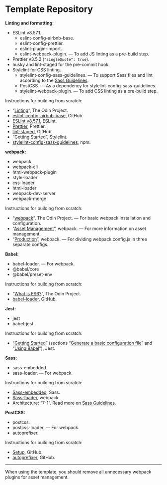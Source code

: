 # Template Repository

**Linting and formatting:**

- ESLint v8.57.1.
  - eslint-config-airbnb-base.
  - eslint-config-prettier.
  - eslint-plugin-import.
  - eslint-webpack-plugin. — To add JS linting as a pre-build step.
- Prettier v3.5.2 (`"singleQuote": true`).
- husky and lint-staged for the pre-commit hook.
- Stylelint for CSS linting.
  - stylelint-config-sass-guidelines. — To support Sass files and lint according to the [Sass Guidelines](https://sass-guidelin.es).
  - PostCSS. — As a dependency for stylelint-config-sass-guidelines.
  - stylelint-webpack-plugin. — To add CSS linting as a pre-build step.

Instructions for building from scratch:

- “[Linting](https://www.theodinproject.com/lessons/node-path-javascript-linting)”, The Odin Project.
- [eslint-config-airbnb-base](https://github.com/airbnb/javascript/tree/master/packages/eslint-config-airbnb-base), GitHub.
- [ESLint v8.57.1](https://eslint.org/docs/v8.x/use/getting-started), ESLint.
- [Prettier](https://prettier.io/docs/install), Prettier.
- [lint-staged](https://github.com/lint-staged/lint-staged#configuration), GitHub.
- “[Getting Started](https://stylelint.io/user-guide/get-started)”, Stylelint.
- [stylelint-config-sass-guidelines](https://www.npmjs.com/package/stylelint-config-sass-guidelines), npm.

**webpack:**

- webpack
- webpack-cli
- html-webpack-plugin
- style-loader
- css-loader
- html-loader
- webpack-dev-server
- webpack-merge

Instructions for building from scratch:

- “[webpack](https://www.theodinproject.com/lessons/javascript-webpack)”, The Odin Project. — For basic webpack installation and configuration.
- “[Asset Management](https://webpack.js.org/guides/asset-management/)”, webpack. — For more information on asset management.
- “[Production](https://webpack.js.org/guides/production/)”, webpack. ­— For dividing webpack.config.js in three separate configs.

**Babel:**

- babel-loader. — For webpack.
- @babel/core
- @babel/preset-env

Instructions for building from scratch:

- “[What is ES6?](https://www.theodinproject.com/lessons/node-path-javascript-what-is-es6)”, The Odin Project.
- [babel-loader](https://github.com/babel/babel-loader), GitHub.

**Jest:**

- jest
- babel-jest

Instructions for building from scratch:

- “[Getting Started](https://jestjs.io/docs/getting-started#using-babel)” (sections “[Generate a basic configuration file](https://jestjs.io/docs/getting-started#generate-a-basic-configuration-file)” and “[Using Babel](https://jestjs.io/docs/getting-started#using-babel)”), Jest.

**Sass:**

- sass-embedded.
- sass-loader. — For webpack.

Instructions for building from scratch:

- [Sass-embedded](https://sass-lang.com/install/), Sass.
- [Sass-loader](https://webpack.js.org/loaders/sass-loader/#root), webpack.
- Architecture: “7-1”. Read more on [Sass Guidelines](https://sass-guidelin.es/#architecture).

**PostCSS:**

- postcss.
- postcss-loader. — For webpack.
- autoprefixer.

Instructions for building from scratch:

- [Setup](https://github.com/postcss/postcss#usage), GitHub.
- [autoprefixer](https://github.com/postcss/autoprefixer), GitHub.

---

When using the template, you should remove all unnecessary webpack plugins for asset management.
